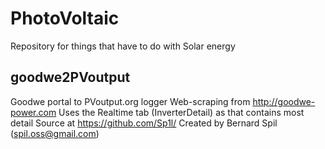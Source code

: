 # PhotoVoltaic
Repository for things that have to do with Solar energy

## goodwe2PVoutput
Goodwe portal to PVoutput.org logger
Web-scraping from http://goodwe-power.com
Uses the Realtime tab (InverterDetail) as that contains most detail
Source at https://github.com/Sp1l/
Created by Bernard Spil (spil.oss@gmail.com)

